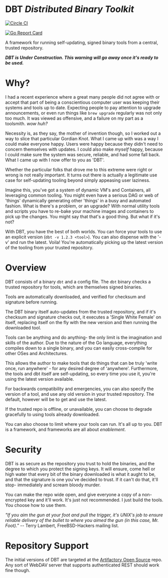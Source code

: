 # DBT  *Distributed Binary Toolkit*

[![Circle CI](https://circleci.com/gh/nikogura/dbt.svg?style=shield)](https://circleci.com/gh/nikogura/dbt)

[![Go Report Card](https://goreportcard.com/badge/github.com/nikogura/dbt)](https://goreportcard.com/report/github.com/nikogura/dbt)


A framework for running self-updating, signed binary tools from a central, trusted repository.

***DBT is Under Construction.  This warning will go away once it's ready to be used.***

# Why?

I had a recent experience where a great many people did not agree with or accept that part of being a conscientious computer user was keeping their systems and tools up to date.  Expecting people to pay attention to upgrade announcements, or even run things like ```brew upgrade``` regularly was not only too much.  It was viewed as offensive, and a failure on my part as a toolsmith.  *wow huh?*

Necessity is, as they say, the mother of invention though, so I worked out a way to slice that particular Gordian Knot.  What I came up with was a way I could make everyone happy.  Users were happy because they didn't need to concern themselves with updates.  I could also make *myself* happy, because I could make sure the system was secure, reliable, and had some fall back.  What I came up with I now offer to you as 'DBT'.

Whether the particular folks that drove me to this extreme were right or wrong is not really important.  It turns out there is actually a legitimate use case for self-updating tooling beyond simply appeasing user laziness.

Imagine this, you've got a system of dynamic VM's and Containers, all leveraging common tooling.  You might even have a serious DAG or web of 'things' dynamically generating other 'things' in a busy and automated fashion.  What is there's a problem, or an upgrade?  With normal utility tools and scripts you have to re-bake your machine images and containers to pick up the changes.  You might say that that's a good thing.  But what if it's not?

With DBT, you have the best of both worlds.  You can force your tools to use an explicit version (```dbt -v 1.2.3 <tool>```).  You can also dispense with the '-v' and run the latest.  Voila!  You're automatically picking up the latest version of the tooling from your trusted repository.

# Overview

DBT consists of a binary ```dbt``` and a config file.  The ```dbt``` binary checks a trusted repository for tools, which are themselves signed binaries.

Tools are automatically downloaded, and verified for checksum and signature before running.

The DBT binary itself auto-updates from the trusted repository, and if it's checksum and signature checks out, it executes a 'Single White Female' on itself, replacing itself on the fly with the new version and then running the downloaded tool.

Tools can be anything and do anything- the only limit is the imagination and skills of the author.  Due to the nature of the Go language, everything compiles down to a single binary, and you can easily cross-compile for other OSes and Architectures.

This allows the author to make tools that do things that can be truly 'write once, run anywhere' - for any desired degree of 'anywhere'.  Furthermore, the tools and dbt itself are self-updating, so every time you use it, you're using the latest version available.  

For backwards compatibility and emergencies, you can also specify the version of a tool, and use any old version in your trusted repository.  The default, however will be to get and use the latest.

If the trusted repo is offline, or unavailable, you can choose to degrade gracefully to using tools already downloaded.  

You can also choose to limit where your tools can run.  It's all up to you.  DBT is a framework, and frameworks are all about *enablement*. 

# Security

DBT is as secure as the repository you trust to hold the binaries, and the degree to which you protect the signing keys.  It will ensure, come hell or high water that every bit of the binary downloaded is what it aught to be, and that the signature is one you've decided to trust.  If it can't do that, it'll stop- immediately and scream bloody murder.  

You can make the repo wide open, and give everyone a copy of a non-encrypted key and it'll work.  It's just not recommended.  I just build the tools.  You choose how to use them.

*"If you aim the gun at your foot and pull the trigger, it's UNIX's job to 
ensure reliable delivery of the bullet to where you aimed the gun (in
this case, Mr. Foot)."* -- Terry Lambert, FreeBSD-Hackers mailing list.

# Repository Support

The initial versions of DBT are targeted at the [Artifactory Open Source](https://www.jfrog.com/open-source) repo.  Any sort of WebDAV server that supports authenticated REST should work fine though.
